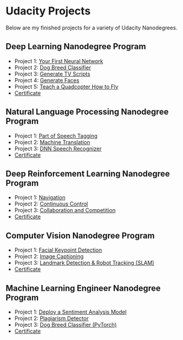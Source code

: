 # Udacity Projects
Below are my finished projects for a variety of Udacity Nanodegrees.

## Deep Learning Nanodegree Program
* Project 1: [Your First Neural Network](https://github.com/zhulingchen/deep-learning/tree/master/first-neural-network)
* Project 2: [Dog Breed Classifier](https://github.com/zhulingchen/dog-project)
* Project 3: [Generate TV Scripts](https://github.com/zhulingchen/deep-learning/tree/master/tv-script-generation)
* Project 4: [Generate Faces](https://github.com/zhulingchen/deep-learning/tree/master/face_generation)
* Project 5: [Teach a Quadcopter How to Fly](https://github.com/zhulingchen/RL-Quadcopter-2)
* [Certificate](certificates/deep_learning.pdf)

## Natural Language Processing Nanodegree Program
* Project 1: [Part of Speech Tagging](https://github.com/zhulingchen/hmm-tagger)
* Project 2: [Machine Translation](https://github.com/zhulingchen/aind2-nlp-capstone)
* Project 3: [DNN Speech Recognizer](https://github.com/zhulingchen/AIND-VUI-Capstone)
* [Certificate](certificates/natural_language_processing.pdf)

## Deep Reinforcement Learning Nanodegree Program
* Project 1: [Navigation](https://github.com/zhulingchen/deep-reinforcement-learning/tree/master/p1_navigation)
* Project 2: [Continuous Control](https://github.com/zhulingchen/deep-reinforcement-learning/tree/master/p2_continuous-control)
* Project 3: [Collaboration and Competition](https://github.com/zhulingchen/deep-reinforcement-learning/tree/master/p3_collab-compet)
* [Certificate](certificates/deep_reinforcement_learning.pdf)

## Computer Vision Nanodegree Program
* Project 1: [Facial Keypoint Detection](https://github.com/zhulingchen/P1_Facial_Keypoints)
* Project 2: [Image Captioning](https://github.com/zhulingchen/CVND---Image-Captioning-Project)
* Project 3: [Landmark Detection & Robot Tracking (SLAM)](https://github.com/zhulingchen/P3_Implement_SLAM)
* [Certificate](certificates/computer_vision.pdf)

## Machine Learning Engineer Nanodegree Program
* Project 1: [Deploy a Sentiment Analysis Model](https://github.com/zhulingchen/sagemaker-deployment)
* Project 2: [Plagiarism Detector](https://github.com/zhulingchen/ML_SageMaker_Studies/tree/master/Project_Plagiarism_Detection)
* Project 3: [Dog Breed Classifier (PyTorch)](https://github.com/zhulingchen/deep-learning-v2-pytorch/tree/master/project-dog-classification)
* [Certificate](certificates/machine_learning_engineer.pdf)